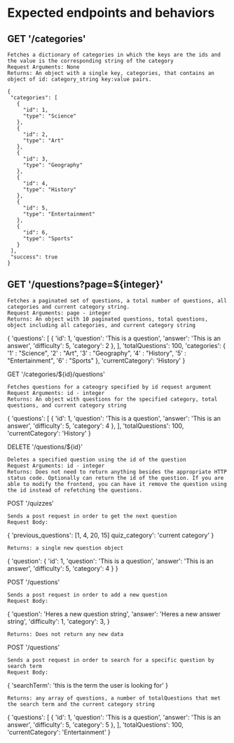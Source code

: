 # Expected endpoints and behaviors

## GET '/categories'

    Fetches a dictionary of categories in which the keys are the ids and the value is the corresponding string of the category
    Request Arguments: None
    Returns: An object with a single key, categories, that contains an object of id: category_string key:value pairs.
 ```
{
  "categories": [
    {
      "id": 1, 
      "type": "Science"
    }, 
    {
      "id": 2, 
      "type": "Art"
    }, 
    {
      "id": 3, 
      "type": "Geography"
    }, 
    {
      "id": 4, 
      "type": "History"
    }, 
    {
      "id": 5, 
      "type": "Entertainment"
    }, 
    {
      "id": 6, 
      "type": "Sports"
    }
  ], 
  "success": true
}
```

## GET '/questions?page=${integer}'

    Fetches a paginated set of questions, a total number of questions, all categories and current category string.
    Request Arguments: page - integer
    Returns: An object with 10 paginated questions, total questions, object including all categories, and current category string

{
    'questions': [
        {
            'id': 1,
            'question': 'This is a question',
            'answer': 'This is an answer',
            'difficulty': 5,
            'category': 2
        },
    ],
    'totalQuestions': 100,
    'categories': { '1' : "Science",
    '2' : "Art",
    '3' : "Geography",
    '4' : "History",
    '5' : "Entertainment",
    '6' : "Sports" },
    'currentCategory': 'History'
}

GET '/categories/${id}/questions'

    Fetches questions for a cateogry specified by id request argument
    Request Arguments: id - integer
    Returns: An object with questions for the specified category, total questions, and current category string

{
    'questions': [
        {
            'id': 1,
            'question': 'This is a question',
            'answer': 'This is an answer',
            'difficulty': 5,
            'category': 4
        },
    ],
    'totalQuestions': 100,
    'currentCategory': 'History'
}

DELETE '/questions/${id}'

    Deletes a specified question using the id of the question
    Request Arguments: id - integer
    Returns: Does not need to return anything besides the appropriate HTTP status code. Optionally can return the id of the question. If you are able to modify the frontend, you can have it remove the question using the id instead of refetching the questions.

POST '/quizzes'

    Sends a post request in order to get the next question
    Request Body:

{
    'previous_questions': [1, 4, 20, 15]
    quiz_category': 'current category'
 }

    Returns: a single new question object

{
    'question': {
        'id': 1,
        'question': 'This is a question',
        'answer': 'This is an answer',
        'difficulty': 5,
        'category': 4
    }
}

POST '/questions'

    Sends a post request in order to add a new question
    Request Body:

{
    'question':  'Heres a new question string',
    'answer':  'Heres a new answer string',
    'difficulty': 1,
    'category': 3,
}

    Returns: Does not return any new data

POST '/questions'

    Sends a post request in order to search for a specific question by search term
    Request Body:

{
    'searchTerm': 'this is the term the user is looking for'
}

    Returns: any array of questions, a number of totalQuestions that met the search term and the current category string

{
    'questions': [
        {
            'id': 1,
            'question': 'This is a question',
            'answer': 'This is an answer',
            'difficulty': 5,
            'category': 5
        },
    ],
    'totalQuestions': 100,
    'currentCategory': 'Entertainment'
}


